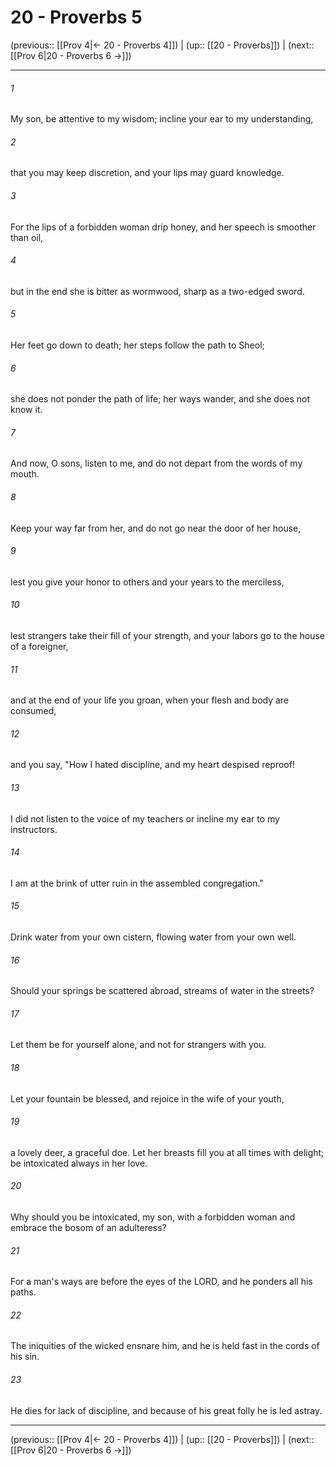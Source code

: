 # 20 - Proverbs 5

(previous:: [[Prov 4|← 20 - Proverbs 4]]) | (up:: [[20 - Proverbs]]) | (next:: [[Prov 6|20 - Proverbs 6 →]])

***


###### 1 
My son, be attentive to my wisdom; incline your ear to my understanding, 

###### 2 
that you may keep discretion, and your lips may guard knowledge. 

###### 3 
For the lips of a forbidden woman drip honey, and her speech is smoother than oil, 

###### 4 
but in the end she is bitter as wormwood, sharp as a two-edged sword. 

###### 5 
Her feet go down to death; her steps follow the path to Sheol; 

###### 6 
she does not ponder the path of life; her ways wander, and she does not know it. 

###### 7 
And now, O sons, listen to me, and do not depart from the words of my mouth. 

###### 8 
Keep your way far from her, and do not go near the door of her house, 

###### 9 
lest you give your honor to others and your years to the merciless, 

###### 10 
lest strangers take their fill of your strength, and your labors go to the house of a foreigner, 

###### 11 
and at the end of your life you groan, when your flesh and body are consumed, 

###### 12 
and you say, "How I hated discipline, and my heart despised reproof! 

###### 13 
I did not listen to the voice of my teachers or incline my ear to my instructors. 

###### 14 
I am at the brink of utter ruin in the assembled congregation." 

###### 15 
Drink water from your own cistern, flowing water from your own well. 

###### 16 
Should your springs be scattered abroad, streams of water in the streets? 

###### 17 
Let them be for yourself alone, and not for strangers with you. 

###### 18 
Let your fountain be blessed, and rejoice in the wife of your youth, 

###### 19 
a lovely deer, a graceful doe. Let her breasts fill you at all times with delight; be intoxicated always in her love. 

###### 20 
Why should you be intoxicated, my son, with a forbidden woman and embrace the bosom of an adulteress? 

###### 21 
For a man's ways are before the eyes of the LORD, and he ponders all his paths. 

###### 22 
The iniquities of the wicked ensnare him, and he is held fast in the cords of his sin. 

###### 23 
He dies for lack of discipline, and because of his great folly he is led astray.

***

(previous:: [[Prov 4|← 20 - Proverbs 4]]) | (up:: [[20 - Proverbs]]) | (next:: [[Prov 6|20 - Proverbs 6 →]])
